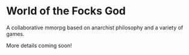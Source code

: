 # World of the Focks God
A collaborative mmorpg based on anarchist philosophy and a variety of games.

More details coming soon!
